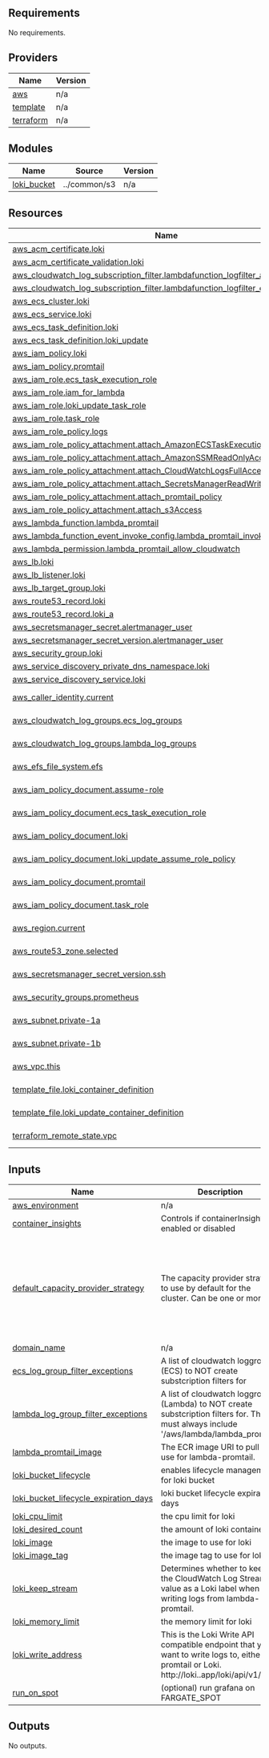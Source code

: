 ## Requirements

No requirements.

## Providers

| Name | Version |
|------|---------|
| <a name="provider_aws"></a> [aws](#provider\_aws) | n/a |
| <a name="provider_template"></a> [template](#provider\_template) | n/a |
| <a name="provider_terraform"></a> [terraform](#provider\_terraform) | n/a |

## Modules

| Name | Source | Version |
|------|--------|---------|
| <a name="module_loki_bucket"></a> [loki\_bucket](#module\_loki\_bucket) | ../common/s3 | n/a |

## Resources

| Name | Type |
|------|------|
| [aws_acm_certificate.loki](https://registry.terraform.io/providers/hashicorp/aws/latest/docs/resources/acm_certificate) | resource |
| [aws_acm_certificate_validation.loki](https://registry.terraform.io/providers/hashicorp/aws/latest/docs/resources/acm_certificate_validation) | resource |
| [aws_cloudwatch_log_subscription_filter.lambdafunction_logfilter_aws_log_groups](https://registry.terraform.io/providers/hashicorp/aws/latest/docs/resources/cloudwatch_log_subscription_filter) | resource |
| [aws_cloudwatch_log_subscription_filter.lambdafunction_logfilter_ecs_log_groups](https://registry.terraform.io/providers/hashicorp/aws/latest/docs/resources/cloudwatch_log_subscription_filter) | resource |
| [aws_ecs_cluster.loki](https://registry.terraform.io/providers/hashicorp/aws/latest/docs/resources/ecs_cluster) | resource |
| [aws_ecs_service.loki](https://registry.terraform.io/providers/hashicorp/aws/latest/docs/resources/ecs_service) | resource |
| [aws_ecs_task_definition.loki](https://registry.terraform.io/providers/hashicorp/aws/latest/docs/resources/ecs_task_definition) | resource |
| [aws_ecs_task_definition.loki_update](https://registry.terraform.io/providers/hashicorp/aws/latest/docs/resources/ecs_task_definition) | resource |
| [aws_iam_policy.loki](https://registry.terraform.io/providers/hashicorp/aws/latest/docs/resources/iam_policy) | resource |
| [aws_iam_policy.promtail](https://registry.terraform.io/providers/hashicorp/aws/latest/docs/resources/iam_policy) | resource |
| [aws_iam_role.ecs_task_execution_role](https://registry.terraform.io/providers/hashicorp/aws/latest/docs/resources/iam_role) | resource |
| [aws_iam_role.iam_for_lambda](https://registry.terraform.io/providers/hashicorp/aws/latest/docs/resources/iam_role) | resource |
| [aws_iam_role.loki_update_task_role](https://registry.terraform.io/providers/hashicorp/aws/latest/docs/resources/iam_role) | resource |
| [aws_iam_role.task_role](https://registry.terraform.io/providers/hashicorp/aws/latest/docs/resources/iam_role) | resource |
| [aws_iam_role_policy.logs](https://registry.terraform.io/providers/hashicorp/aws/latest/docs/resources/iam_role_policy) | resource |
| [aws_iam_role_policy_attachment.attach_AmazonECSTaskExecutionRolePolicy](https://registry.terraform.io/providers/hashicorp/aws/latest/docs/resources/iam_role_policy_attachment) | resource |
| [aws_iam_role_policy_attachment.attach_AmazonSSMReadOnlyAccess](https://registry.terraform.io/providers/hashicorp/aws/latest/docs/resources/iam_role_policy_attachment) | resource |
| [aws_iam_role_policy_attachment.attach_CloudWatchLogsFullAccess](https://registry.terraform.io/providers/hashicorp/aws/latest/docs/resources/iam_role_policy_attachment) | resource |
| [aws_iam_role_policy_attachment.attach_SecretsManagerReadWrite](https://registry.terraform.io/providers/hashicorp/aws/latest/docs/resources/iam_role_policy_attachment) | resource |
| [aws_iam_role_policy_attachment.attach_promtail_policy](https://registry.terraform.io/providers/hashicorp/aws/latest/docs/resources/iam_role_policy_attachment) | resource |
| [aws_iam_role_policy_attachment.attach_s3Access](https://registry.terraform.io/providers/hashicorp/aws/latest/docs/resources/iam_role_policy_attachment) | resource |
| [aws_lambda_function.lambda_promtail](https://registry.terraform.io/providers/hashicorp/aws/latest/docs/resources/lambda_function) | resource |
| [aws_lambda_function_event_invoke_config.lambda_promtail_invoke_config](https://registry.terraform.io/providers/hashicorp/aws/latest/docs/resources/lambda_function_event_invoke_config) | resource |
| [aws_lambda_permission.lambda_promtail_allow_cloudwatch](https://registry.terraform.io/providers/hashicorp/aws/latest/docs/resources/lambda_permission) | resource |
| [aws_lb.loki](https://registry.terraform.io/providers/hashicorp/aws/latest/docs/resources/lb) | resource |
| [aws_lb_listener.loki](https://registry.terraform.io/providers/hashicorp/aws/latest/docs/resources/lb_listener) | resource |
| [aws_lb_target_group.loki](https://registry.terraform.io/providers/hashicorp/aws/latest/docs/resources/lb_target_group) | resource |
| [aws_route53_record.loki](https://registry.terraform.io/providers/hashicorp/aws/latest/docs/resources/route53_record) | resource |
| [aws_route53_record.loki_a](https://registry.terraform.io/providers/hashicorp/aws/latest/docs/resources/route53_record) | resource |
| [aws_secretsmanager_secret.alertmanager_user](https://registry.terraform.io/providers/hashicorp/aws/latest/docs/resources/secretsmanager_secret) | resource |
| [aws_secretsmanager_secret_version.alertmanager_user](https://registry.terraform.io/providers/hashicorp/aws/latest/docs/resources/secretsmanager_secret_version) | resource |
| [aws_security_group.loki](https://registry.terraform.io/providers/hashicorp/aws/latest/docs/resources/security_group) | resource |
| [aws_service_discovery_private_dns_namespace.loki](https://registry.terraform.io/providers/hashicorp/aws/latest/docs/resources/service_discovery_private_dns_namespace) | resource |
| [aws_service_discovery_service.loki](https://registry.terraform.io/providers/hashicorp/aws/latest/docs/resources/service_discovery_service) | resource |
| [aws_caller_identity.current](https://registry.terraform.io/providers/hashicorp/aws/latest/docs/data-sources/caller_identity) | data source |
| [aws_cloudwatch_log_groups.ecs_log_groups](https://registry.terraform.io/providers/hashicorp/aws/latest/docs/data-sources/cloudwatch_log_groups) | data source |
| [aws_cloudwatch_log_groups.lambda_log_groups](https://registry.terraform.io/providers/hashicorp/aws/latest/docs/data-sources/cloudwatch_log_groups) | data source |
| [aws_efs_file_system.efs](https://registry.terraform.io/providers/hashicorp/aws/latest/docs/data-sources/efs_file_system) | data source |
| [aws_iam_policy_document.assume-role](https://registry.terraform.io/providers/hashicorp/aws/latest/docs/data-sources/iam_policy_document) | data source |
| [aws_iam_policy_document.ecs_task_execution_role](https://registry.terraform.io/providers/hashicorp/aws/latest/docs/data-sources/iam_policy_document) | data source |
| [aws_iam_policy_document.loki](https://registry.terraform.io/providers/hashicorp/aws/latest/docs/data-sources/iam_policy_document) | data source |
| [aws_iam_policy_document.loki_update_assume_role_policy](https://registry.terraform.io/providers/hashicorp/aws/latest/docs/data-sources/iam_policy_document) | data source |
| [aws_iam_policy_document.promtail](https://registry.terraform.io/providers/hashicorp/aws/latest/docs/data-sources/iam_policy_document) | data source |
| [aws_iam_policy_document.task_role](https://registry.terraform.io/providers/hashicorp/aws/latest/docs/data-sources/iam_policy_document) | data source |
| [aws_region.current](https://registry.terraform.io/providers/hashicorp/aws/latest/docs/data-sources/region) | data source |
| [aws_route53_zone.selected](https://registry.terraform.io/providers/hashicorp/aws/latest/docs/data-sources/route53_zone) | data source |
| [aws_secretsmanager_secret_version.ssh](https://registry.terraform.io/providers/hashicorp/aws/latest/docs/data-sources/secretsmanager_secret_version) | data source |
| [aws_security_groups.prometheus](https://registry.terraform.io/providers/hashicorp/aws/latest/docs/data-sources/security_groups) | data source |
| [aws_subnet.private-1a](https://registry.terraform.io/providers/hashicorp/aws/latest/docs/data-sources/subnet) | data source |
| [aws_subnet.private-1b](https://registry.terraform.io/providers/hashicorp/aws/latest/docs/data-sources/subnet) | data source |
| [aws_vpc.this](https://registry.terraform.io/providers/hashicorp/aws/latest/docs/data-sources/vpc) | data source |
| [template_file.loki_container_definition](https://registry.terraform.io/providers/hashicorp/template/latest/docs/data-sources/file) | data source |
| [template_file.loki_update_container_definition](https://registry.terraform.io/providers/hashicorp/template/latest/docs/data-sources/file) | data source |
| [terraform_remote_state.vpc](https://registry.terraform.io/providers/hashicorp/terraform/latest/docs/data-sources/remote_state) | data source |

## Inputs

| Name | Description | Type | Default | Required |
|------|-------------|------|---------|:--------:|
| <a name="input_aws_environment"></a> [aws\_environment](#input\_aws\_environment) | n/a | `any` | n/a | yes |
| <a name="input_container_insights"></a> [container\_insights](#input\_container\_insights) | Controls if containerInsights is enabled or disabled | `bool` | `false` | no |
| <a name="input_default_capacity_provider_strategy"></a> [default\_capacity\_provider\_strategy](#input\_default\_capacity\_provider\_strategy) | The capacity provider strategy to use by default for the cluster. Can be one or more. | `list(map(any))` | <pre>[<br>  {<br>    "capacity_provider": "FARGATE",<br>    "weight": 1<br>  },<br>  {<br>    "capacity_provider": "FARGATE_SPOT",<br>    "weight": 1<br>  }<br>]</pre> | no |
| <a name="input_domain_name"></a> [domain\_name](#input\_domain\_name) | n/a | `any` | n/a | yes |
| <a name="input_ecs_log_group_filter_exceptions"></a> [ecs\_log\_group\_filter\_exceptions](#input\_ecs\_log\_group\_filter\_exceptions) | A list of cloudwatch loggroups (ECS) to NOT create substcription filters for | `list(any)` | `[]` | no |
| <a name="input_lambda_log_group_filter_exceptions"></a> [lambda\_log\_group\_filter\_exceptions](#input\_lambda\_log\_group\_filter\_exceptions) | A list of cloudwatch loggroups (Lambda) to NOT create substcription filters for. This list must always include '/aws/lambda/lambda\_promtail' | `list(any)` | <pre>[<br>  "/aws/lambda/promtail-lambda-function"<br>]</pre> | no |
| <a name="input_lambda_promtail_image"></a> [lambda\_promtail\_image](#input\_lambda\_promtail\_image) | The ECR image URI to pull and use for lambda-promtail. | `string` | `"docker-promtail:latest"` | no |
| <a name="input_loki_bucket_lifecycle"></a> [loki\_bucket\_lifecycle](#input\_loki\_bucket\_lifecycle) | enables lifecycle management for loki bucket | `string` | `"Disabled"` | no |
| <a name="input_loki_bucket_lifecycle_expiration_days"></a> [loki\_bucket\_lifecycle\_expiration\_days](#input\_loki\_bucket\_lifecycle\_expiration\_days) | loki bucket lifecycle expiration days | `number` | `90` | no |
| <a name="input_loki_cpu_limit"></a> [loki\_cpu\_limit](#input\_loki\_cpu\_limit) | the cpu limit for loki | `number` | n/a | yes |
| <a name="input_loki_desired_count"></a> [loki\_desired\_count](#input\_loki\_desired\_count) | the amount of loki containers | `number` | `1` | no |
| <a name="input_loki_image"></a> [loki\_image](#input\_loki\_image) | the image to use for loki | `string` | n/a | yes |
| <a name="input_loki_image_tag"></a> [loki\_image\_tag](#input\_loki\_image\_tag) | the image tag to use for loki | `string` | n/a | yes |
| <a name="input_loki_keep_stream"></a> [loki\_keep\_stream](#input\_loki\_keep\_stream) | Determines whether to keep the CloudWatch Log Stream value as a Loki label when writing logs from lambda-promtail. | `string` | `"true"` | no |
| <a name="input_loki_memory_limit"></a> [loki\_memory\_limit](#input\_loki\_memory\_limit) | the memory limit for loki | `number` | n/a | yes |
| <a name="input_loki_write_address"></a> [loki\_write\_address](#input\_loki\_write\_address) | This is the Loki Write API compatible endpoint that you want to write logs to, either promtail or Loki. http://loki.<domain>.app/loki/api/v1/push | `string` | n/a | yes |
| <a name="input_run_on_spot"></a> [run\_on\_spot](#input\_run\_on\_spot) | (optional) run grafana on FARGATE\_SPOT | `bool` | `false` | no |

## Outputs

No outputs.

